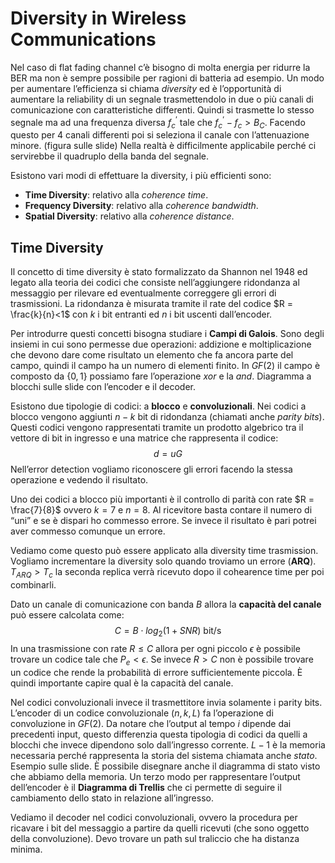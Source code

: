 # Diversity in Wireless Communications

Nel caso di flat fading channel c’è bisogno di molta energia per ridurre la BER ma non è sempre possibile per ragioni di batteria ad esempio.
Un modo per aumentare l’efficienza si chiama *diversity* ed è l’opportunità di aumentare la reliability di un segnale trasmettendolo in due o più canali di comunicazione con caratteristiche differenti. Quindi si trasmette lo stesso segnale ma ad una frequenza diversa $f_{c}^{’}$ tale che $f_{c}^{’}-f_{c}> B_{C}$.
Facendo questo per 4 canali differenti poi si seleziona il canale con l’attenuazione minore. (figura sulle slide)
Nella realtà è difficilmente applicabile perché ci servirebbe il quadruplo della banda del segnale.

Esistono vari modi di effettuare la diversity, i più efficienti sono:
- **Time Diversity**: relativo alla *coherence time*.
- **Frequency Diversity**: relativo alla *coherence bandwidth*.
- **Spatial Diversity**: relativo alla *coherence distance*.

## Time Diversity

Il concetto di time diversity è stato formalizzato da Shannon nel 1948 ed legato alla teoria dei codici che consiste nell’aggiungere ridondanza al messaggio per rilevare ed eventualmente correggere gli errori di trasmissioni.
La ridondanza è misurata tramite il rate del codice $R = \frac{k}{n}<1$ con $k$ i bit entranti ed $n$ i bit uscenti dall’encoder. 

Per introdurre questi concetti bisogna studiare i **Campi di Galois**. Sono degli insiemi in cui sono permesse due operazioni: addizione e moltiplicazione che devono dare come risultato un elemento che fa ancora parte del campo, quindi il campo ha un numero di elementi finito.
In $GF(2)$ il campo è composto da $\{0,1\}$ possiamo fare l’operazione $xor$ e la $and$.
Diagramma a blocchi sulle slide con l’encoder e il decoder. 

Esistono due tipologie di codici: a **blocco** e **convoluzionali**.
Nei codici a blocco vengono aggiunti $n-k$ bit di ridondanza (chiamati anche *parity bits*). Questi codici vengono rappresentati tramite un prodotto algebrico tra il vettore di bit in ingresso e una matrice che rappresenta il codice: $$d = uG$$
Nell’error detection vogliamo riconoscere gli errori facendo la stessa operazione e vedendo il risultato.

Uno dei codici a blocco più importanti è il controllo di parità con rate $R = \frac{7}{8}$ ovvero $k = 7$ e $n = 8$.
Al ricevitore basta contare il numero di “uni” e se è dispari ho commesso errore. Se invece il risultato è pari potrei aver commesso comunque un errore. 

Vediamo come questo può essere applicato alla diversity time trasmission. Vogliamo incrementare la diversity solo quando troviamo un errore (**ARQ**).
$T_{ARQ}>T_{c}$ la seconda replica verrà ricevuto dopo il cohearence time per poi combinarli. 

Dato un canale di comunicazione con banda $B$ allora la **capacità del canale** può essere calcolata come: $$C = B\cdot log_{2}(1+SNR) \text{ bit/s}$$In una trasmissione con rate $R \le C$ allora per ogni piccolo $\epsilon$ è possibile trovare un codice tale che $P_{e}< \epsilon$.
Se invece $R > C$ non è possibile trovare un codice che rende la probabilità di errore sufficientemente piccola.
È quindi importante capire qual è la capacità del canale.

Nel codici convoluzionali invece il trasmettitore invia solamente i parity bits. 
L’encoder di un codice convoluzionale $(n,k,L)$ fa l’operazione di convoluzione in $GF(2)$.
Da notare che l’output al tempo $i$ dipende dai precedenti input, questo differenzia questa tipologia di codici da quelli a blocchi che invece dipendono solo dall’ingresso corrente.
$L-1$ è la memoria necessaria perché rappresenta la storia del sistema chiamata anche *stato*.
Esempio sulle slide.
È possibile disegnare anche il diagramma di stato visto che abbiamo della memoria. 
Un terzo modo per rappresentare l’output dell’encoder è il **Diagramma di Trellis** che ci permette di seguire il cambiamento dello stato in relazione all’ingresso.

Vediamo il decoder nel codici convoluzionali, ovvero la procedura per ricavare i bit del messaggio a partire da quelli ricevuti (che sono oggetto della convoluzione).
Devo trovare un path sul traliccio che ha distanza minima.